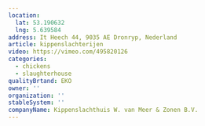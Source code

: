 ```yaml
---
location:
  lat: 53.190632
  lng: 5.639584
address: It Heech 44, 9035 AE Dronryp, Nederland
article: kippenslachterijen
video: https://vimeo.com/495820126
categories:
  - chickens
  - slaughterhouse
qualityBrtand: EKO
owner: ''
organization: ''
stableSystem: ''
companyName: Kippenslachthuis W. van Meer & Zonen B.V.
---
```

